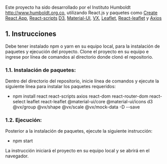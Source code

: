 Este proyecto ha sido desarrollado por el Instituto Humboldt http://www.humboldt.org.co, utilizando React.js y paquetes como [Create React App](https://github.com/facebookincubator/create-react-app), [React-scripts](https://www.npmjs.com/package/react-scripts) [D3](https://d3js.org), [Material-UI](https://material-ui.com), [VX](https://vx-demo.now.sh/), [Leaflet](https://leafletjs.com/), [React-leaflet](https://react-leaflet.js.org) y [Axios](https://alligator.io/react/axios-react/)

## 1. Instrucciones

Debe tener instalado npm o yarn en su equipo local, para la instalación de paquetes y ejecución del proyecto. Clone el proyecto en su equipo e ingrese por línea de comandos al directorio donde clonó el repositorio.

### 1.1. Instalación de paquetes:
Dentro del directorio del repositorio, inicie línea de comandos y ejecute la siguiente línea para instalar los paquetes requeridos:

- npm install react react-scripts axios react-dom react-router-dom react-select leaflet react-leaflet @material-ui/core @material-ui/icons d3 @vx/group @vx/shape @vx/scale @vx/mock-data -D --save

### 1.2. Ejecución:
Posterior a la instalación de paquetes, ejecute la siguiente instrucción:

- npm start

La instrucción iniciará el proyecto en su equipo local y se abrirá en el navegador.
